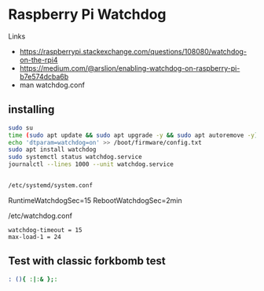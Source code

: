 # Raspberry Pi Watchdog

Links

* https://raspberrypi.stackexchange.com/questions/108080/watchdog-on-the-rpi4
* https://medium.com/@arslion/enabling-watchdog-on-raspberry-pi-b7e574dcba6b
* man watchdog.conf




## installing

```bash
sudo su
time (sudo apt update && sudo apt upgrade -y && sudo apt autoremove -y)
echo 'dtparam=watchdog=on' >> /boot/firmware/config.txt
sudo apt install watchdog
sudo systemctl status watchdog.service
journalctl --lines 1000 --unit watchdog.service


/etc/systemd/system.conf
```
RuntimeWatchdogSec=15
RebootWatchdogSec=2min


/etc/watchdog.conf
```
watchdog-timeout = 15
max-load-1 = 24
```


## Test with classic forkbomb test

```bash
: (){ :|:& };:
```